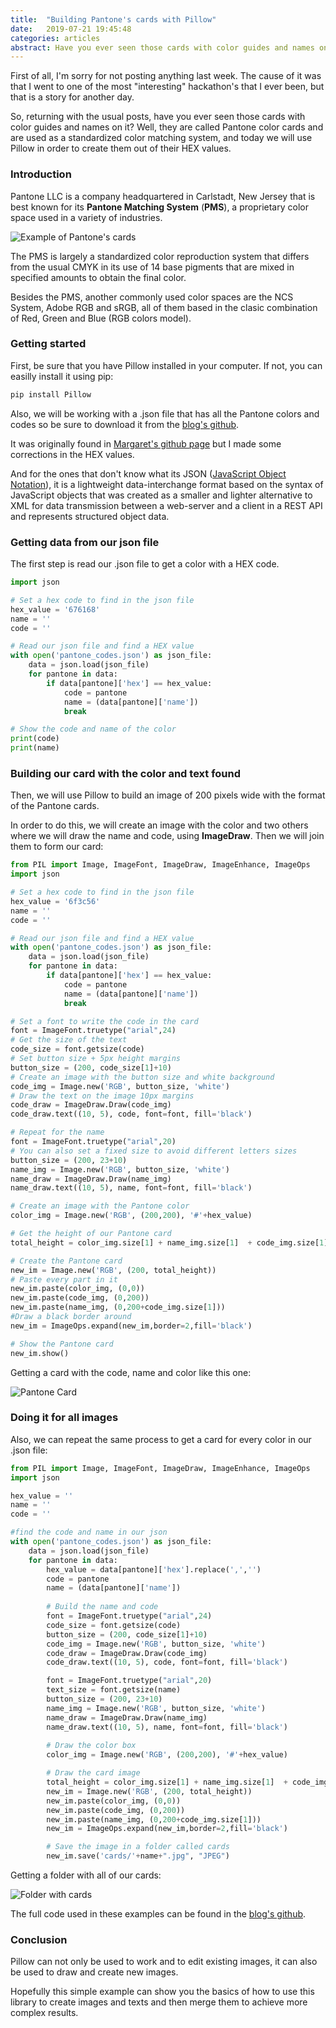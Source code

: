 ```yaml
---
title:  "Building Pantone's cards with Pillow"
date:   2019-07-21 19:45:48
categories: articles
abstract: Have you ever seen those cards with color guides and names on it? Well, they are called Pantone color cards and today we will use Pillow to build them out of [...]
---
```

First of all, I'm sorry for not posting anything last week. The cause of it was that I went to one of the most "interesting" hackathon's that I ever been, but that is a story for another day.

So, returning with the usual posts, have you ever seen those cards with color guides and names on it? Well, they are called Pantone color cards and are used as a standardized color matching system, and today we will use Pillow in order to create them out of their HEX values.

### Introduction

Pantone LLC is a company headquartered in Carlstadt, New Jersey that is best known for its **Pantone Matching System** (**PMS**), a proprietary color space used in a variety of industries.

![Example of Pantone's cards](https://munsell.com/wp-content/uploads/2014/10/pantone-plastic-color-standard-chips-collection.jpg)

The PMS is largely a standardized color reproduction system that differs from the usual CMYK in its use of 14 base pigments that are mixed in specified amounts to obtain the final color.

Besides the PMS, another commonly used color spaces are the NCS System, Adobe RGB and sRGB, all of them based in the clasic combination of Red, Green and Blue (RGB colors model).

### Getting started

First, be sure that you have Pillow installed in your computer. If not, you can easilly install it using pip:

```python
pip install Pillow
``` 
Also, we will be working with a .json file that has all the Pantone colors and codes so be sure to download it from the [blog's github](https://github.com/jpereiran/jpereiran-blog/tree/master/code/pillow/pantone).

It was originally found in [Margaret's github page](https://github.com/Margaret2/pantone-colors) but I made some corrections in the HEX values. 

And for the ones that don't know what its JSON ([JavaScript Object Notation](http://www.json.org/)), it is a lightweight data-interchange format based on the syntax of JavaScript objects that was created as a smaller and lighter alternative to XML for data transmission between a web-server and a client in a REST API and represents structured object data.

### Getting data from our json file

The first step is read our .json file to get a color with a HEX code. 

``` python
import json

# Set a hex code to find in the json file
hex_value = '676168'
name = ''
code = ''

# Read our json file and find a HEX value
with open('pantone_codes.json') as json_file:
	data = json.load(json_file)
	for pantone in data:
		if data[pantone]['hex'] == hex_value:
			code = pantone
			name = (data[pantone]['name'])
			break

# Show the code and name of the color
print(code)
print(name)
```

### Building our card with the color and text found

Then, we will use Pillow to build an image of 200 pixels wide with the format of the Pantone cards.

In order to do this, we will create an image with the color and two others where we will draw the name and code, using **ImageDraw**. Then we will join them to form our card:

``` python
from PIL import Image, ImageFont, ImageDraw, ImageEnhance, ImageOps
import json

# Set a hex code to find in the json file
hex_value = '6f3c56'
name = ''
code = ''

# Read our json file and find a HEX value
with open('pantone_codes.json') as json_file:
	data = json.load(json_file)
	for pantone in data:
		if data[pantone]['hex'] == hex_value:
			code = pantone
			name = (data[pantone]['name'])
			break

# Set a font to write the code in the card
font = ImageFont.truetype("arial",24)
# Get the size of the text
code_size = font.getsize(code)
# Set button size + 5px height margins
button_size = (200, code_size[1]+10)
# Create an image with the button size and white background
code_img = Image.new('RGB', button_size, 'white')
# Draw the text on the image 10px margins
code_draw = ImageDraw.Draw(code_img)
code_draw.text((10, 5), code, font=font, fill='black')

# Repeat for the name
font = ImageFont.truetype("arial",20)
# You can also set a fixed size to avoid different letters sizes
button_size = (200, 23+10)
name_img = Image.new('RGB', button_size, 'white')
name_draw = ImageDraw.Draw(name_img)
name_draw.text((10, 5), name, font=font, fill='black')

# Create an image with the Pantone color
color_img = Image.new('RGB', (200,200), '#'+hex_value)

# Get the height of our Pantone card
total_height = color_img.size[1] + name_img.size[1]  + code_img.size[1]

# Create the Pantone card
new_im = Image.new('RGB', (200, total_height))
# Paste every part in it
new_im.paste(color_img, (0,0))
new_im.paste(code_img, (0,200))
new_im.paste(name_img, (0,200+code_img.size[1]))
#Draw a black border around
new_im = ImageOps.expand(new_im,border=2,fill='black')

# Show the Pantone card
new_im.show()
```
Getting a card with the code, name and color like this one:

<img src="{{ site.baseurl }}/images/posts/pillow/2019_07_21_1.jpg" title="Pantone Card">

### Doing it for all images

Also, we can repeat the same process to get a card for every color in our .json file:

``` python
from PIL import Image, ImageFont, ImageDraw, ImageEnhance, ImageOps
import json

hex_value = ''
name = ''
code = ''

#find the code and name in our json
with open('pantone_codes.json') as json_file:
	data = json.load(json_file)
	for pantone in data:
		hex_value = data[pantone]['hex'].replace(',','')
		code = pantone
		name = (data[pantone]['name'])
		
		# Build the name and code
		font = ImageFont.truetype("arial",24)
		code_size = font.getsize(code)
		button_size = (200, code_size[1]+10)
		code_img = Image.new('RGB', button_size, 'white')
		code_draw = ImageDraw.Draw(code_img)
		code_draw.text((10, 5), code, font=font, fill='black')

		font = ImageFont.truetype("arial",20)
		text_size = font.getsize(name)
		button_size = (200, 23+10)
		name_img = Image.new('RGB', button_size, 'white')
		name_draw = ImageDraw.Draw(name_img)
		name_draw.text((10, 5), name, font=font, fill='black')
		
		# Draw the color box
		color_img = Image.new('RGB', (200,200), '#'+hex_value)

		# Draw the card image
		total_height = color_img.size[1] + name_img.size[1]  + code_img.size[1]
		new_im = Image.new('RGB', (200, total_height))
		new_im.paste(color_img, (0,0))
		new_im.paste(code_img, (0,200))
		new_im.paste(name_img, (0,200+code_img.size[1]))
		new_im = ImageOps.expand(new_im,border=2,fill='black')

		# Save the image in a folder called cards
		new_im.save('cards/'+name+".jpg", "JPEG")
``` 
Getting a folder with all of our cards:

<img src="{{ site.baseurl }}/images/posts/pillow/2019_07_21_2.JPG" title="Folder with cards">

The full code used in these examples can be found in the [blog's github](https://github.com/jpereiran/jpereiran-blog/tree/master/code/pillow/pantone).

### Conclusion

Pillow can not only be used to work and to edit existing images, it can also be used to draw and create new images. 

Hopefully this simple example can show you the basics of how to use this library to create images and texts and then merge them to achieve more complex results.
